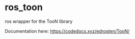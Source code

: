 # ros_toon
ros wrapper for the TooN library

Documentation here: https://codedocs.xyz/edrosten/TooN/
